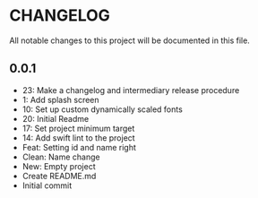 # CHANGELOG

All notable changes to this project will be documented in this file.

## 0.0.1

- 23: Make a changelog and intermediary release procedure
- 1: Add splash screen
- 10: Set up custom dynamically scaled fonts
- 20: Initial Readme
- 17: Set project minimum target
- 14: Add swift lint to the project
- Feat: Setting id and name right
- Clean: Name change
- New: Empty project
- Create README.md
- Initial commit
